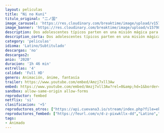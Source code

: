 ```yaml
---
layout: peliculas
title: "Ni no Kuni"
titulo_original: "二ノ国"
image_carousel: 'https://res.cloudinary.com/breaktime/image/upload/v1579840274/niku-min_lmt3ue.jpg'
image_banner: 'https://res.cloudinary.com/breaktime/image/upload/v1579840280/Ni-no-Kuni-min_qudloy.jpg'
description: Dos adolescentes típicos parten en una misión mágica para salvarles la vida a su amiga y a su identidad paralela de otro mundo. Pero el amor complica la expedición.
description_corta: Dos adolescentes típicos parten en una misión mágica para salvarles la vida a su amiga y a su identidad paralela de otro mundo. Pero el amor complica la expedición.
category: 'peliculas'
idioma: 'Latino/Subtitulado'
descargas: 'no'
descargas2:
anio: '2020'
duracion: '1h 46 min'
estrellas: '4'
calidad: 'Full HD'
genero: Animación, ánime, fantasía
trailer: https://www.youtube.com/embed/Amzj7xll3Aw
embed: https://www.youtube.com/embed/Amzj7xll3Aw?rel=0&amp;hd=1&border=0&wmode=opaque&enablejsapi=1&modestbranding=1&controls=1&showinfo=1
sandbox: allow-same-origin allow-forms
reproductor: fembed
netflix: 'si'
clasificacion: '+5'
reproductores_otros: ["https://api.cuevana3.io/stream/index.php?file=ek5lbm9xYWNrS0xYMTZLa2xNbkdvY3ZTb3BtZng4TGp6ZFpobGFMUGtOelcwcUZmbWRIVzRkakVuS0JnbEplcG1KUnNZSlRTMGViVTBxZGdsdEhPb3RHOWFXcWx5Y0xhczdOMVg2YlcwT1hGeXBoZ29OS1ZsdHJFbjV1WDBhWFkxOGVZYkdTWG1hT2JsV1JvWlpzPQ","Latino","https://gdriveplayer.co/embed2.php?link=2PQFKJp3F6kAzagdbEhO3AMSd6TI95H%252BfN57lgXxlA8TN3cAwaMg%252FPxJZbLCO%252BJCt8OXinb3bnH5mdtsa3JwhwW2Q3n0lZpJ8QXNWILkD1apr0mpTOgo0vRBzHMpIOGLkxilLyIffOQ%252FJjITCrRkrzk5Eq9NfI%252FiQEiOY9yxXHBR0bnJRcgiPNyPkwUBSdUi4VK9RVyqKS7%252FfgfULmVsUj","Latino","https://gdriveplayer.co/embed2.php?link=GGgCAE%252F5G1hWLH7qzxT5ggOpQb3rhgghwbDzvKPTpLoaJU8i96JUaXPMO%252Bf0LsEaVXSpnINdvcPwMt94XYWSpmCjDF8ZA15eAaAaXmcCG4iSHIilrbOGWkcdGrXpza7sI8zuSFEZmssBhVlKjoAQ3tyFo389JmjpOWEVgfizQRuq2iYv4GTe2XbFeba%252FiD%252B%252Fe5iScsveCFXZLgroYyyuRF","Latino","https://player.premiumstream.live/player.php?id=MzIy&sub=","Latino"]
reproductores_fembed: ["https://feurl.com/v/d-z-pixwkllx-dd","Latino","https://feurl.com/v/e2nj6a-q2mkxzm5#Synchroni","Latino"]
tags:
- Animado
---
```













